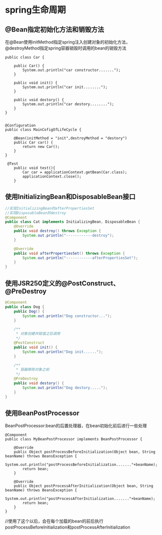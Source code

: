 # spring生命周期

## @Bean指定初始化方法和销毁方法

在@Bean使用initMethod指定spring注入创建对象的初始化方法，@destroyMethod指定spring容器销毁时调用的bean的销毁方法

```
public class Car {

    public Car() {
        System.out.println("car constructor.......");
    }

    public void init() {
        System.out.println("car init........");
    }

    public void destory() {
        System.out.println("car destory........");
    }
}


@Configuration
public class MainCofigOfLifeCycle {

    @Bean(initMethod = "init",destroyMethod = "destory")
    public Car car() {
        return new Car();
    }
}

 @Test
    public void test(){
        Car car = applicationContext.getBean(Car.class);
        applicationContext.close();
    }
```

## 使用InitializingBean和DisposableBean接口

```java
//实现InitializingBean的afterPropertiesSet
//实现DisposableBean的destroy
@Component
public class Cat implements InitializingBean, DisposableBean {
    @Override
    public void destroy() throws Exception {
        System.out.println("------------destroy");
    }

    @Override
    public void afterPropertiesSet() throws Exception {
        System.out.println("------------afterPropertiesSet");
    }
}
```

## 使用JSR250定义的@PostConstruct、@PreDestroy

```java
@Component
public class Dog {
    public Dog() {
        System.out.println("Dog constructor...");
    }

    /**
     * 对象创建并赋值之后调用
     */
    @PostConstruct
    public void init() {
        System.out.println("Dog init......");
    }

    /**
     * 容器移除对象之前
     */
    @PreDestroy
    public void destory() {
        System.out.println("Dog destory.....");
    }
}
```

## 使用BeanPostProcessor

BeanPostProcessor:bean的后置处理器，在bean初始化前后进行一些处理

```
@Component
public class MyBeanPostProcessor implements BeanPostProcessor {

    @Override
    public Object postProcessBeforeInitialization(Object bean, String beanName) throws BeansException {
        System.out.println("postProcessBeforeInitialization......."+beanName);
        return bean;
    }

    @Override
    public Object postProcessAfterInitialization(Object bean, String beanName) throws BeansException {
        System.out.println("postProcessAfterInitialization......."+beanName);
        return bean;
    }
}
```

//使用了这个以后，会在每个加载的bean的前后执行postProcessBeforeInitialization和postProcessAfterInitialization